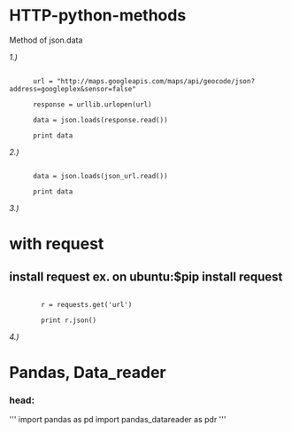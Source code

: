 # HTTP-python-methods
Method of json.data 


*1.)*

   
```import urllib, json

      url = "http://maps.googleapis.com/maps/api/geocode/json?address=googleplex&sensor=false"

      response = urllib.urlopen(url)

      data = json.loads(response.read())

      print data 
```

*2.)*

    
```json_url = urlopen(url)

      data = json.loads(json_url.read())

      print data   
```

*3.)*

# with request
## install request ex. on ubuntu:$pip install request
```import requests

        r = requests.get('url')

        print r.json()    
```
*4.)* 

# Pandas, Data_reader
### head:
''' import pandas as pd
    import pandas_datareader as pdr
'''

